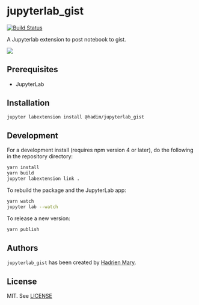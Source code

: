 # jupyterlab_gist
[![Build Status](https://travis-ci.org/hadim/jupyterlab_gist.svg?branch=master)](https://travis-ci.org/hadim/jupyterlab_gist)

A Jupyterlab extension to post notebook to gist.

![](./screenshot.png)

## Prerequisites

* JupyterLab

## Installation

```bash
jupyter labextension install @hadim/jupyterlab_gist
```

## Development

For a development install (requires npm version 4 or later), do the following in the repository directory:

```bash
yarn install
yarn build
jupyter labextension link .
```

To rebuild the package and the JupyterLab app:

```bash
yarn watch
jupyter lab --watch
```

To release a new version:

```bash
yarn publish
```

## Authors

`jupyterlab_gist` has been created by [Hadrien Mary](mailto:hadrien.mary@gmail.com).

## License

MIT. See [LICENSE](LICENSE)